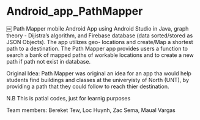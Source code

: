 # Android_app_PathMapper
￼
Path Mapper mobile Android App using Android Studio in Java, graph theory - Dijistra’s algorithm, and Firebase database (data sorted/stored as JSON Objects). The app utilizes geo- locations and create/Map a shortest path to a destination. The Path Mapper app provides users a function to search a bank of mapped paths of workable locations and to create a new path if path not exist in database.

Original Idea:
Path Mapper was original an idea for an app tha would help students find buildings and classes at the univeryisty of North (UNT), by providing a path that they could follow to reach thier destination. 

N.B This is patial codes, just for learnig purposes 

Team members:
Bereket Tew,
Loc Huynh,
Zac Sema, 
Maual Vargas 
